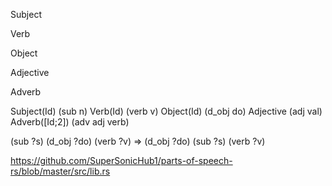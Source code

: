 Subject

Verb

Object

Adjective

Adverb

Subject(Id)      (sub n)
Verb(Id)         (verb v)
Object(Id)       (d_obj do)
Adjective        (adj val)
Adverb([Id;2])   (adv adj verb)

(sub ?s) (d_obj ?do) (verb ?v) => (d_obj ?do) (sub ?s) (verb ?v)

https://github.com/SuperSonicHub1/parts-of-speech-rs/blob/master/src/lib.rs
